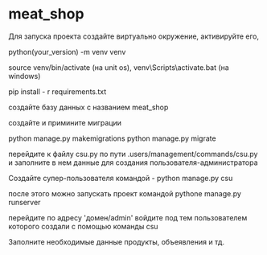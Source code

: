 # meat_shop

Для запуска проекта создайте виртуально окружение, активируйте его,

python(your_version) -m venv venv

source venv/bin/activate (на unit оs), venv\Scripts\activate.bat (на windows)

pip install - r requirements.txt

создайте базу данных с названием meat_shop

создайте и примините миграции 

python manage.py makemigrations
python manage.py migrate

перейдите к файлу csu.py по пути  .users/management/commands/csu.py
и заполните в нем данные для создания пользователя-администратора

Создайте супер-пользователя командой - python manage.py csu

после этого можно запускать проект командой pythone manage.py runserver

перейдите по адресу 'домен/admin' войдите под тем пользователем
которого создали с помощью команды csu  

Заполните необходимые данные продукты, объеявления и тд.

